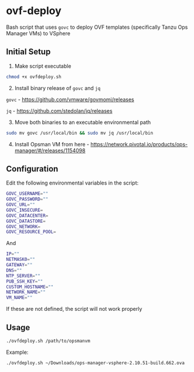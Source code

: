# ovf-deploy
Bash script that uses `govc` to deploy OVF templates (specifically Tanzu Ops Manager VMs) to VSphere

## Initial Setup
1. Make script executable
```bash
chmod +x ovfdeploy.sh
```

2. Install binary release of `govc` and `jq` 

`govc` - https://github.com/vmware/govmomi/releases

`jq` - https://github.com/stedolan/jq/releases

3. Move both binaries to an executable environmental path
```bash
sudo mv govc /usr/local/bin && sudo mv jq /usr/local/bin
```

4. Install Opsman VM from here - https://network.pivotal.io/products/ops-manager/#/releases/1154098



## Configuration
Edit the following environmental variables in the script: 

```bash
GOVC_USERNAME=""
GOVC_PASSWORD=""
GOVC_URL=""
GOVC_INSECURE=
GOVC_DATACENTER=
GOVC_DATASTORE=
GOVC_NETWORK=
GOVC_RESOURCE_POOL=
```

And 

```bash
IP=""
NETMASK0=""
GATEWAY=""
DNS=""
NTP_SERVER=""
PUB_SSH_KEY=""
CUSTOM_HOSTNAME=""
NETWORK_NAME=""
VM_NAME=""
```

If these are not defined, the script will not work properly

## Usage
```bash
./ovfdeploy.sh /path/to/opsmanvm
```

Example: 
```bash
./ovfdeploy.sh ~/Downloads/ops-manager-vsphere-2.10.51-build.662.ova
```


